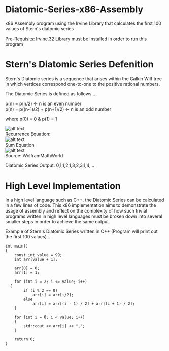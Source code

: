 # Diatomic-Series-x86-Assembly
x86 Assembly program using the Irvine Library that calculates the first 100 values of Stern's diatomic series <br/>

Pre-Requisits: Irvine.32 Library must be installed in order to run this program<br/>

# Stern's Diatomic Series Defenition
Stern's Diatomic series is a sequence that arises within the Calkin Wilf tree in which vertices correspond one-to-one to the positive rational numbers.<br/>

The Diatomic Series is defined as follows... <br/>

p(n) = p(n/2)   <- n is an even number<br/>
p(n) = p((n-1)/2) + p(n+1)/2)  <- n is an odd number<br/>

where p(0) = 0 & p(1) = 1<br/>

![alt text](http://mathworld.wolfram.com/images/eps-gif/SternsDiatomicSeries_1000.gif)<br/>
Recurrence Equation: <br/>
![alt text](http://mathworld.wolfram.com/images/equations/SternsDiatomicSeries/NumberedEquation2.gif)<br/>
Sum Equation <br/>
![alt text](http://mathworld.wolfram.com/images/equations/SternsDiatomicSeries/NumberedEquation3.gif)<br/>
Source: WolframMathWorld


Diatomic Series Output:  0,1,1,2,1,3,2,3,1,4,...<br/>

# High Level Implementation
In a high level language such as C++, the Diatomic Series can be calculated in a few lines of code.  This x86 implementation aims to demonstrate the usage of assembly and reflect on the complexity of how such trivial programs written in high level languages must be broken down into several smaller steps in order to achieve the same output.<br/>

Example of Stern's Diatomic Series written in C++ (Program will print out the first 100 values)...<br/>

```
int main()
{
	const int value = 99;
	int arr[value + 1];

	arr[0] = 0;
	arr[1] = 1;

	for (int i = 2; i <= value; i++) 
  {
		if (i % 2 == 0)
			arr[i] = arr[i/2];
		else
			arr[i] = arr[(i - 1) / 2] + arr[(i + 1) / 2];
	}

	for (int i = 0; i < value; i++)
	{
		std::cout << arr[i] << ",";
	}

	return 0;
}
```

